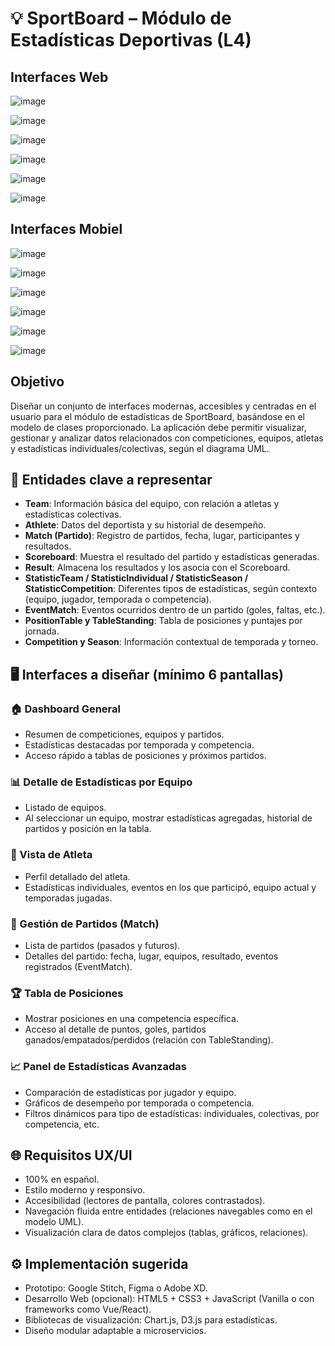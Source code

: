 # 💡 SportBoard – Módulo de Estadísticas Deportivas (L4)

## Interfaces Web

![image](https://github.com/user-attachments/assets/ef17b3b9-5309-459d-9c8e-70fef82595e9)

![image](https://github.com/user-attachments/assets/1cd2f895-def0-4f0c-b266-ae5e1e8085ea)

![image](https://github.com/user-attachments/assets/3a5dbe1e-cebc-4920-b078-87e5c6cc73c2)

![image](https://github.com/user-attachments/assets/e657c981-8ce7-4a42-b64c-3402ac9e9844)

![image](https://github.com/user-attachments/assets/2b2226fa-a610-4185-89ff-a030263a372d)

![image](https://github.com/user-attachments/assets/237723cb-ed83-45e1-834a-354c49d7f673)

## Interfaces Mobiel

![image](https://github.com/user-attachments/assets/99b4d439-18cf-4038-9207-64bf70d73aeb)

![image](https://github.com/user-attachments/assets/3b363942-231e-43aa-96fe-8f1ab25cbf88)

![image](https://github.com/user-attachments/assets/129a9412-eb4e-46b3-b3df-a8280e435315)

![image](https://github.com/user-attachments/assets/6fff6ded-1004-43c8-b426-13bca7bb314c)

![image](https://github.com/user-attachments/assets/3c963f09-22b5-45f7-a4aa-bbda57c21eb7)

![image](https://github.com/user-attachments/assets/64908332-103a-4dbd-870d-9c4a3233d76a)


## Objetivo
Diseñar un conjunto de interfaces modernas, accesibles y centradas en el usuario para el módulo de estadísticas de SportBoard, basándose en el modelo de clases proporcionado. La aplicación debe permitir visualizar, gestionar y analizar datos relacionados con competiciones, equipos, atletas y estadísticas individuales/colectivas, según el diagrama UML.

## 🧩 Entidades clave a representar
- **Team**: Información básica del equipo, con relación a atletas y estadísticas colectivas.
- **Athlete**: Datos del deportista y su historial de desempeño.
- **Match (Partido)**: Registro de partidos, fecha, lugar, participantes y resultados.
- **Scoreboard**: Muestra el resultado del partido y estadísticas generadas.
- **Result**: Almacena los resultados y los asocia con el Scoreboard.
- **StatisticTeam / StatisticIndividual / StatisticSeason / StatisticCompetition**: Diferentes tipos de estadísticas, según contexto (equipo, jugador, temporada o competencia).
- **EventMatch**: Eventos ocurridos dentro de un partido (goles, faltas, etc.).
- **PositionTable y TableStanding**: Tabla de posiciones y puntajes por jornada.
- **Competition y Season**: Información contextual de temporada y torneo.

## 🖥️ Interfaces a diseñar (mínimo 6 pantallas)

### 🏠 Dashboard General
- Resumen de competiciones, equipos y partidos.
- Estadísticas destacadas por temporada y competencia.
- Acceso rápido a tablas de posiciones y próximos partidos.

### 📊 Detalle de Estadísticas por Equipo
- Listado de equipos.
- Al seleccionar un equipo, mostrar estadísticas agregadas, historial de partidos y posición en la tabla.

### 👤 Vista de Atleta
- Perfil detallado del atleta.
- Estadísticas individuales, eventos en los que participó, equipo actual y temporadas jugadas.

### 📅 Gestión de Partidos (Match)
- Lista de partidos (pasados y futuros).
- Detalles del partido: fecha, lugar, equipos, resultado, eventos registrados (EventMatch).

### 🏆 Tabla de Posiciones
- Mostrar posiciones en una competencia específica.
- Acceso al detalle de puntos, goles, partidos ganados/empatados/perdidos (relación con TableStanding).

### 📈 Panel de Estadísticas Avanzadas
- Comparación de estadísticas por jugador y equipo.
- Gráficos de desempeño por temporada o competencia.
- Filtros dinámicos para tipo de estadísticas: individuales, colectivas, por competencia, etc.

## 🌐 Requisitos UX/UI
- 100% en español.
- Estilo moderno y responsivo.
- Accesibilidad (lectores de pantalla, colores contrastados).
- Navegación fluida entre entidades (relaciones navegables como en el modelo UML).
- Visualización clara de datos complejos (tablas, gráficos, relaciones).

## ⚙️ Implementación sugerida
- Prototipo: Google Stitch, Figma o Adobe XD.
- Desarrollo Web (opcional): HTML5 + CSS3 + JavaScript (Vanilla o con frameworks como Vue/React).
- Bibliotecas de visualización: Chart.js, D3.js para estadísticas.
- Diseño modular adaptable a microservicios.
